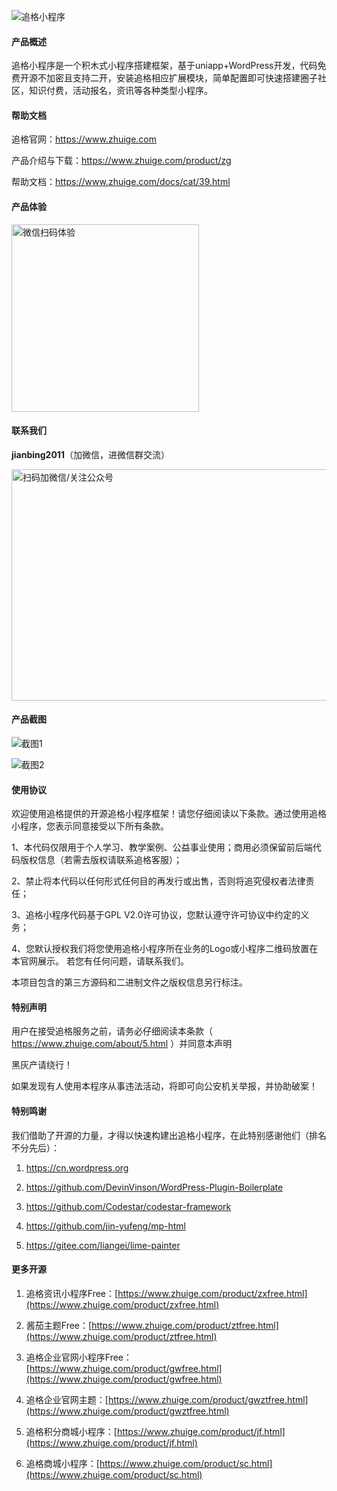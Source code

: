 
![追格小程序](https://q.zhuige.com/imgs/banner.png) 


#### 产品概述

追格小程序是一个积木式小程序搭建框架，基于uniapp+WordPress开发，代码免费开源不加密且支持二开，安装追格相应扩展模块，简单配置即可快速搭建圈子社区，知识付费，活动报名，资讯等各种类型小程序。



#### 帮助文档

追格官网：https://www.zhuige.com

产品介绍与下载：https://www.zhuige.com/product/zg

帮助文档：https://www.zhuige.com/docs/cat/39.html

#### 产品体验
<img src="https://www.zhuige.com/uploads/20210912/e829d0f3ab1f5b18cf3509c9d7e83434.jpg" alt="微信扫码体验" width="300" height="300" />


#### 联系我们

**jianbing2011**（加微信，进微信群交流）

<img src="https://www.zhuige.com/ad/qrcode.png" alt="扫码加微信/关注公众号" width="600" height="370" />


#### 产品截图

![截图1](https://q.zhuige.com/imgs/all.png) 

![截图2](https://q.zhuige.com/imgs/topics.png) 



#### 使用协议

欢迎使用追格提供的开源追格小程序框架！请您仔细阅读以下条款。通过使用追格小程序，您表示同意接受以下所有条款。

1、本代码仅限用于个人学习、教学案例、公益事业使用；商用必须保留前后端代码版权信息（若需去版权请联系追格客服）；

2、禁止将本代码以任何形式任何目的再发行或出售，否则将追究侵权者法律责任；

3、追格小程序代码基于GPL V2.0许可协议，您默认遵守许可协议中约定的义务；

4、您默认授权我们将您使用追格小程序所在业务的Logo或小程序二维码放置在本官网展示。 若您有任何问题，请联系我们。

本项目包含的第三方源码和二进制文件之版权信息另行标注。



#### 特别声明

用户在接受追格服务之前，请务必仔细阅读本条款（ https://www.zhuige.com/about/5.html ）并同意本声明

黑灰产请绕行！

如果发现有人使用本程序从事违法活动，将即可向公安机关举报，并协助破案！



#### 特别鸣谢

我们借助了开源的力量，才得以快速构建出追格小程序，在此特别感谢他们（排名不分先后）：

1. https://cn.wordpress.org

2. https://github.com/DevinVinson/WordPress-Plugin-Boilerplate

3. https://github.com/Codestar/codestar-framework

4. https://github.com/jin-yufeng/mp-html

5. https://gitee.com/liangei/lime-painter



#### 更多开源

1. 追格资讯小程序Free：[https://www.zhuige.com/product/zxfree.html](https://www.zhuige.com/product/zxfree.html)

2. 酱茄主题Free：[https://www.zhuige.com/product/ztfree.html](https://www.zhuige.com/product/ztfree.html)

3. 追格企业官网小程序Free：[https://www.zhuige.com/product/gwfree.html](https://www.zhuige.com/product/gwfree.html)

4. 追格企业官网主题：[https://www.zhuige.com/product/gwztfree.html](https://www.zhuige.com/product/gwztfree.html)

5. 追格积分商城小程序：[https://www.zhuige.com/product/jf.html](https://www.zhuige.com/product/jf.html)

6. 追格商城小程序：[https://www.zhuige.com/product/sc.html](https://www.zhuige.com/product/sc.html)
